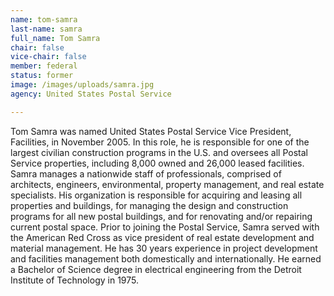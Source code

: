 ```yaml
---
name: tom-samra
last-name: samra
full_name: Tom Samra
chair: false
vice-chair: false
member: federal
status: former
image: /images/uploads/samra.jpg
agency: United States Postal Service

---
```


  Tom Samra was named United States Postal Service Vice President, Facilities,
  in November 2005.  In this role, he is responsible for one of the largest
  civilian construction programs in the U.S. and oversees all Postal Service
  properties, including 8,000 owned and 26,000 leased facilities.  Samra manages
  a nationwide staff of professionals, comprised of architects, engineers,
  environmental, property management, and real estate specialists.  His
  organization is responsible for acquiring and leasing all properties and
  buildings, for managing the design and construction programs for all new
  postal buildings, and for renovating and/or repairing current postal space. 
  Prior to joining the Postal Service, Samra served with the American Red Cross
  as vice president of real estate development and material management.  He has
  30 years experience in project development and facilities management both
  domestically and internationally.  He earned a Bachelor of Science degree in
  electrical engineering from the Detroit Institute of Technology in 1975.


